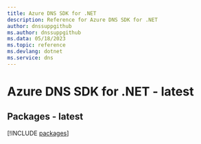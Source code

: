```yaml
---
title: Azure DNS SDK for .NET
description: Reference for Azure DNS SDK for .NET
author: dnssuppgithub
ms.author: dnssuppgithub
ms.data: 05/18/2023
ms.topic: reference
ms.devlang: dotnet
ms.service: dns
---
```

# Azure DNS SDK for .NET - latest
## Packages - latest
[!INCLUDE [packages](dns-index.md)]